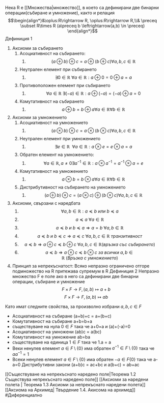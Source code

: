 Нека R е [[Множества|множество]], в което са дефинирани две бинарни операции(събиране и умножение), както и релация
$$\begin{align*}&\oplus:R\rightarrow R, \oplus:R\rightarrow R,\\& \preceq \subset R\times R (a\preceq b \leftrightarrow(a,b) \in \preceq) \end{align*}$$
Дефиниция 1
1. Аксиоми за събирането
	1. Асоциативност на събирането: 
		1. $$(a\oplus b)\oplus c = a\oplus (b\oplus c)\forall a,b,c \in \mathbb{R}$$
	2. Неутрален елемент при събирането
		1. $$\exists 0 \in \mathbb{R} ~\forall a \in \mathbb{R} :a\oplus 0 = 0\oplus a = a$$
	3. Противоположен елемент при събирането
		1. $$\forall a \in \mathbb{R} ~ \exists (-a)\in \mathbb{R}:a\oplus(-a) = (-a)\oplus a = 0$$
	4. Комутативност на събирането
		1. $$a\oplus b = b\oplus a \forall a \in \mathbb{R} \forall b \in \mathbb{R}$$
2. Аксиоми за умножението
	1. Асоциативност на умножението
		1. $$(a\otimes b)\otimes c = a\otimes(b \otimes c) \forall a,b,c \in \mathbb{R}$$
	2. Неутрален елемент при умножението
		1. $$\exists e \in \mathbb{R}~~\forall a \in \mathbb{R}: a\otimes e = e\otimes a = a$$
	3. Обратен елемент на умножението:
		1. $$\forall a \in \mathbb{R}, a\neq 0 \exists a^{-1} \in \mathbb{R}:a\otimes a^{-1} = a^{-1}\otimes a = e$$
	4. Комутативност на умножението
		1. $$a\otimes  b = b\otimes a \forall a \in \mathbb{R} \forall b \in \mathbb{R}$$
	5. Дистрибутивност на събирането на умножението
		1. $$(a\oplus b)\otimes c = (a\otimes c) \oplus (b \otimes c) \forall a,b,c \in \mathbb{R}$$
3. Аксиоми, свързани с наредбата
	1. $$\forall a,b \in \mathbb{R}: a\preceq b ~ или~b\preceq a $$
	2. $$a\preceq a~ \forall a \in \mathbb{R}$$
	3. $$a\preceq b ~ и ~ b\preceq a \Rightarrow a=b ~ \forall a,b\in \mathbb{R}$$
	4. $$a\preceq b ~и~ b\preceq c \Rightarrow a\preceq c ~ \forall a,b,c \in \mathbb{R} ~ транзитивност$$
	5. $$a\preceq b \Rightarrow a\oplus c \preceq b \oplus c ~\forall a,b,c \in \mathbb{R} (връзка ~със ~събирането)$$
	6. $$a\preceq b \Rightarrow a\otimes c \preceq b \otimes c ~за ~всички~ a,b\in \mathbb{R}~(Връзка ~с ~умножението)$$
4. Принцип за непрекъснатост: Всяко непразно ограничено отгоре подмножество на R притежава супремум в R
Дефиниция 2
Непразно множество F е поле ако в него са дефинирани две бинарни операции, събиране и умножение
$$F\times F\longrightarrow F, (a,b)\mapsto a+b$$
$$F\times F\longrightarrow F,(a,b)\mapsto ab$$

Като имат следните свойства, за произволно избрани $a,b,c\in F$
- Асоциативност на събиране (a+b)+c = a+(b+c)
- Комутативност на събиране a+b=b+a
- съществуване на нула $0\in F$ така че a+0=a и (a)+(-a)=0
- Асоциативност на умножени (ab)c = a(bc)
- Комутативност на умножение ab=ba
- съществуване на единица $1\in F$ така че 1.a = a
- Веки ненулев елемент $a\in F\setminus\{0\}$ има обратен $a^{-1}\in F \setminus \{0\}$ така че $aa^{-1} = 1$
- Всеки ненулев елемент $а\in F\setminus \{0\}$ има обратен $-a\in F\{0\}$ така че а-а=0 Дистрибутивни закони (a+b)c = ac+bc и a(b+c) = ab+ac

[[Съществуване на непрекъснато наредено поле|Теорема 1.2 Съществува непрекъснато наредено поле]]
[[Аксиоми за наредени полета | Теорема 1.3 Аксиоми за непрекъснато наредени полета]]
[[Аксиома на Архимед| Твърдение 1.4. Акисома на архимед]]
#Диференциално